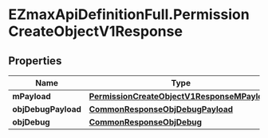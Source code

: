 # EZmaxApiDefinitionFull.PermissionCreateObjectV1Response

## Properties

Name | Type | Description | Notes
------------ | ------------- | ------------- | -------------
**mPayload** | [**PermissionCreateObjectV1ResponseMPayload**](PermissionCreateObjectV1ResponseMPayload.md) |  | 
**objDebugPayload** | [**CommonResponseObjDebugPayload**](CommonResponseObjDebugPayload.md) |  | [optional] 
**objDebug** | [**CommonResponseObjDebug**](CommonResponseObjDebug.md) |  | [optional] 


